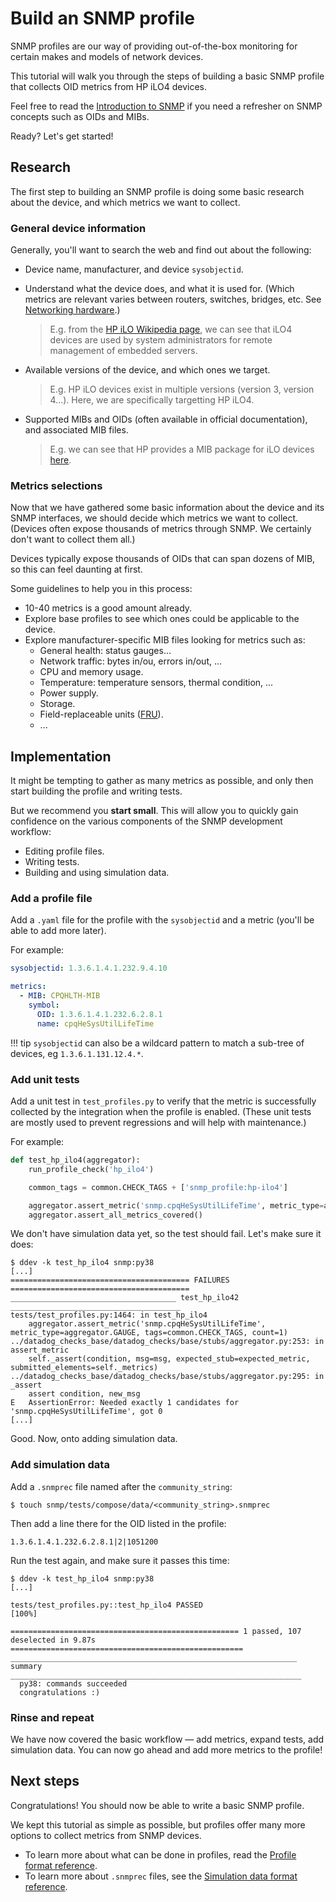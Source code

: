 # Build an SNMP profile

SNMP profiles are our way of providing out-of-the-box monitoring for certain makes and models of network devices.

This tutorial will walk you through the steps of building a basic SNMP profile that collects OID metrics from HP iLO4 devices.

Feel free to read the [Introduction to SNMP](./introduction.md) if you need a refresher on SNMP concepts such as OIDs and MIBs.

Ready? Let's get started!

## Research

The first step to building an SNMP profile is doing some basic research about the device, and which metrics we want to collect.

### General device information

Generally, you'll want to search the web and find out about the following:

- Device name, manufacturer, and device `sysobjectid`.

- Understand what the device does, and what it is used for. (Which metrics are relevant varies between routers, switches, bridges, etc. See [Networking hardware](https://en.wikipedia.org/wiki/Networking_hardware).)

    > E.g. from the [HP iLO Wikipedia page](https://en.wikipedia.org/wiki/HP_Integrated_Lights-Out), we can see that iLO4 devices are used by system administrators for remote management of embedded servers.

- Available versions of the device, and which ones we target.

    > E.g. HP iLO devices exist in multiple versions (version 3, version 4...). Here, we are specifically targetting HP iLO4.

- Supported MIBs and OIDs (often available in official documentation), and associated MIB files.

    > E.g. we can see that HP provides a MIB package for iLO devices [here](https://support.hpe.com/hpsc/swd/public/detail?swItemId=MTX_53293d026fb147958b223069b6).

### Metrics selections

Now that we have gathered some basic information about the device and its SNMP interfaces, we should decide which metrics we want to collect. (Devices often expose thousands of metrics through SNMP. We certainly don't want to collect them all.)

Devices typically expose thousands of OIDs that can span dozens of MIB, so this can feel daunting at first.

Some guidelines to help you in this process:

- 10-40 metrics is a good amount already.
- Explore base profiles to see which ones could be applicable to the device.
- Explore manufacturer-specific MIB files looking for metrics such as:
    - General health: status gauges...
    - Network traffic: bytes in/ou, errors in/out, ...
    - CPU and memory usage.
    - Temperature: temperature sensors, thermal condition, ...
    - Power supply.
    - Storage.
    - Field-replaceable units ([FRU](https://en.wikipedia.org/wiki/Field-replaceable_unit)).
    - ...

## Implementation

It might be tempting to gather as many metrics as possible, and only then start building the profile and writing tests.

But we recommend you **start small**. This will allow you to quickly gain confidence on the various components of the SNMP development workflow:

- Editing profile files.
- Writing tests.
- Building and using simulation data.

### Add a profile file

Add a `.yaml` file for the profile with the `sysobjectid` and a metric (you'll be able to add more later).

For example:

```yaml
sysobjectid: 1.3.6.1.4.1.232.9.4.10

metrics:
  - MIB: CPQHLTH-MIB
    symbol:
      OID: 1.3.6.1.4.1.232.6.2.8.1
      name: cpqHeSysUtilLifeTime
```

!!! tip
    `sysobjectid` can also be a wildcard pattern to match a sub-tree of devices, eg `1.3.6.1.131.12.4.*`.

### Add unit tests

Add a unit test in `test_profiles.py` to verify that the metric is successfully collected by the integration when the profile is enabled. (These unit tests are mostly used to prevent regressions and will help with maintenance.)

For example:

```python
def test_hp_ilo4(aggregator):
    run_profile_check('hp_ilo4')

    common_tags = common.CHECK_TAGS + ['snmp_profile:hp-ilo4']

    aggregator.assert_metric('snmp.cpqHeSysUtilLifeTime', metric_type=aggregator.MONOTONIC_COUNT, tags=common_tags, count=1)
    aggregator.assert_all_metrics_covered()
```

We don't have simulation data yet, so the test should fail. Let's make sure it does:

```console
$ ddev -k test_hp_ilo4 snmp:py38
[...]
======================================== FAILURES ========================================
_____________________________________ test_hp_ilo42 ______________________________________
tests/test_profiles.py:1464: in test_hp_ilo4
    aggregator.assert_metric('snmp.cpqHeSysUtilLifeTime', metric_type=aggregator.GAUGE, tags=common.CHECK_TAGS, count=1)
../datadog_checks_base/datadog_checks/base/stubs/aggregator.py:253: in assert_metric
    self._assert(condition, msg=msg, expected_stub=expected_metric, submitted_elements=self._metrics)
../datadog_checks_base/datadog_checks/base/stubs/aggregator.py:295: in _assert
    assert condition, new_msg
E   AssertionError: Needed exactly 1 candidates for 'snmp.cpqHeSysUtilLifeTime', got 0
[...]
```

Good. Now, onto adding simulation data.

### Add simulation data

Add a `.snmprec` file named after the `community_string`:

```
$ touch snmp/tests/compose/data/<community_string>.snmprec
```

Then add a line there for the OID listed in the profile:

```console
1.3.6.1.4.1.232.6.2.8.1|2|1051200
```

Run the test again, and make sure it passes this time:

```console
$ ddev -k test_hp_ilo4 snmp:py38
[...]

tests/test_profiles.py::test_hp_ilo4 PASSED                                                                                        [100%]

=================================================== 1 passed, 107 deselected in 9.87s ====================================================
________________________________________________________________ summary _________________________________________________________________
  py38: commands succeeded
  congratulations :)
```

### Rinse and repeat

We have now covered the basic workflow — add metrics, expand tests, add simulation data. You can now go ahead and add more metrics to the profile!

## Next steps

Congratulations! You should now be able to write a basic SNMP profile.

We kept this tutorial as simple as possible, but profiles offer many more options to collect metrics from SNMP devices.

- To learn more about what can be done in profiles, read the [Profile format reference](./profile-format.md).
- To learn more about `.snmprec` files, see the [Simulation data format reference](./sim-format.md).
